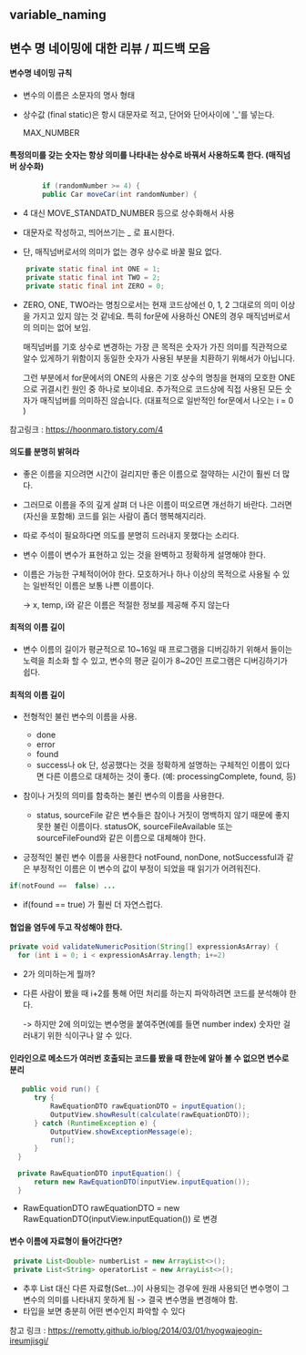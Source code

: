 ## variable_naming



## 변수 명 네이밍에 대한 리뷰 / 피드백 모음



#### 변수명 네이밍 규칙

+ 변수의 이름은 소문자의 명사 형태

+ 상수값 (final static)은 항시 대문자로 적고, 단어와 단어사이에 '_'를 넣는다.

  MAX_NUMBER

  

#### 특정의미를 갖는 숫자는 항상 의미를 나타내는 상수로 바꿔서 사용하도록 한다. (매직넘버 상수화)

``` java
        if (randomNumber >= 4) {
        public Car moveCar(int randomNumber) {
```

+ 4 대신 MOVE_STANDATD_NUMBER 등으로 상수화해서 사용
+ 대문자로 작성하고, 띄어쓰기는 _ 로 표시한다.



+ 단, 매직넘버로서의 의미가 없는 경우 상수로 바꿀 필요 없다.

``` java
	private static final int ONE = 1;
	private static final int TWO = 2;
	private static final int ZERO = 0;
```

+ ZERO, ONE, TWO라는 명칭으로서는 현재 코드상에선 0, 1, 2 그대로의 의미 이상을 가지고 있지 않는 것 같네요.
  특히 for문에 사용하신 ONE의 경우 매직넘버로서의 의미는 없어 보임.

  매직넘버를 기호 상수로 변경하는 가장 큰 목적은 숫자가 가진 의미를 직관적으로 알수 있게하기 위함이지 동일한 숫자가 사용된 부분을 치환하기 위해서가 아닙니다. 

  그런 부분에서 for문에서의 ONE의 사용은 기호 상수의 명칭을 현재의 모호한 ONE으로 귀결시킨 원인 중 하나로 보이네요.
  추가적으로 코드상에 직접 사용된 모든 숫자가 매직넘버를 의미하진 않습니다. (대표적으로 일반적인 for문에서 나오는 i = 0 )

참고링크 : https://hoonmaro.tistory.com/4



#### 의도를 분명히 밝혀라

- 좋은 이름을 지으려면 시간이 걸리지만 좋은 이름으로 절약하는 시간이 훨씬 더 많다.

- 그러므로 이름을 주의 깊게 살펴 더 나은 이름이 떠오르면 개선하기 바란다. 그러면 (자신을 포함해) 코드를 읽는 사람이 좀더 행복해지리라.

- 따로 주석이 필요하다면 의도를 분명히 드러내지 못했다는 소리다.

- 변수 이름이 변수가 표현하고 있는 것을 완벽하고 정확하게 설명해야 한다.

- 이름은 가능한 구체적이어야 한다. 모호하거나 하나 이상의 목적으로 사용될 수 있는 일반적인 이름은 보통 나쁜 이름이다.

   -> x, temp, i와 같은 이름은 적절한 정보를 제공해 주지 않는다



#### 최적의 이름 길이

- 변수 이름의 길이가 평균적으로 10~16일 때 프로그램을 디버깅하기 위해서 들이는 노력을 최소화 할 수 있고, 변수의 평균 길이가 8~20인 프로그램은 디버깅하기가 쉽다.



#### 최적의 이름 길이

+ 전형적인 불린 변수의 이름을 사용.
  + done
  + error
  + found
  + success나 ok
    단, 성공했다는 것을 정확하게 설명하는 구체적인 이름이 있다면 다른 이름으로 대체하는 것이 좋다.
    (예: processingComplete, found, 등)

+ 참이나 거짓의 의미를 함축하는 불린 변수의 이름을 사용한다.
  + status, sourceFile 같은 변수들은 참이나 거짓이 명백하지 않기 때문에 좋지 못한 불린 이름이다.
    statusOK, sourceFileAvailable 또는 sourceFileFound와 같은 이름으로 대체해야 한다.

+ 긍정적인 불린 변수 이름을 사용한다
  notFound, nonDone, notSuccessful과 같은 부정적인 이름은 이 변수의 값이 부정이 되었을 때 읽기가 어려워진다.

```java
if(notFound ==  false) ...
```

+ if(found == true) 가 훨씬 더 자연스럽다.



#### 협업을 염두에 두고 작성해야 한다. 

```java
private void validateNumericPosition(String[] expressionAsArray) {		
  for (int i = 0; i < expressionAsArray.length; i+=2)
```

+ 2가 의미하는게 뭘까?

+ 다른 사람이 봤을 때 i+2를 통해 어떤 처리를 하는지 파악하려면 코드를 분석해야 한다.

  -> 하지만 2에 의미있는 변수명을 붙여주면(예를 들면 number index) 숫자만 걸러내기 위한 식이구나 알 수 있다.



#### 인라인으로 메소드가 여러번 호출되는 코드를 봤을 때 한눈에 알아 볼 수 없으면 변수로 분리

```java
   public void run() {
      try {
          RawEquationDTO rawEquationDTO = inputEquation();
          OutputView.showResult(calculate(rawEquationDTO));
      } catch (RuntimeException e) {
          OutputView.showExceptionMessage(e);
          run();
      }
  }

  private RawEquationDTO inputEquation() {
      return new RawEquationDTO(inputView.inputEquation());
  }
```

- RawEquationDTO rawEquationDTO = new RawEquationDTO(inputView.inputEquation()) 로 변경

  

#### 변수 이름에 자료형이 들어간다면?

```java
 private List<Double> numberList = new ArrayList<>();
 private List<String> operatorList = new ArrayList<>();
```

- 추후 List 대신 다른 자료형(Set...)이 사용되는 경우에 원래 사용되던 변수명이 그 변수의 의미를 나타내지 못하게 됨 -> 결국 변수명을 변경해야 함.
- 타입을 보면 충분히 어떤 변수인지 파악할 수 있다





참고 링크 : https://remotty.github.io/blog/2014/03/01/hyogwajeogin-ireumjisgi/